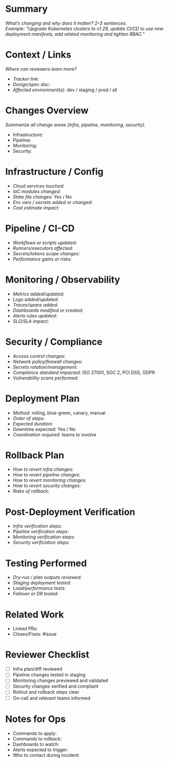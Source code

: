 # Summary
*What’s changing and why does it matter? 2–3 sentences.*  
*Example: "Upgrade Kubernetes clusters to v1.29, update CI/CD to use new deployment manifests, add related monitoring and tighten RBAC."*

# Context / Links
*Where can reviewers learn more?*
- *Tracker link:*
- *Design/spec doc:*
- *Affected environment(s):* dev / staging / prod / all

# Changes Overview
*Summarize all change areas (infra, pipeline, monitoring, security).*
- Infrastructure:
- Pipeline:
- Monitoring:
- Security:

# Infrastructure / Config
- *Cloud services touched:*
- *IaC modules changed:*
- *State file changes:* Yes / No
- *Env vars / secrets added or changed:*
- *Cost estimate impact:*

# Pipeline / CI-CD
- *Workflows or scripts updated:*
- *Runners/executors affected:*
- *Secrets/tokens scope changes:*
- *Performance gains or risks:*

# Monitoring / Observability
- *Metrics added/updated:*
- *Logs added/updated:*
- *Traces/spans added:*
- *Dashboards modified or created:*
- *Alerts rules updated:*
- *SLO/SLA impact:*

# Security / Compliance
- *Access control changes:*
- *Network policy/firewall changes:*
- *Secrets rotation/management:*
- *Compliance standard impacted:* ISO 27001, SOC 2, PCI DSS, GDPR
- *Vulnerability scans performed:*

# Deployment Plan
- *Method:* rolling, blue-green, canary, manual
- *Order of steps:*
- *Expected duration:*
- *Downtime expected:* Yes / No
- *Coordination required:* teams to involve

# Rollback Plan
- *How to revert infra changes:*
- *How to revert pipeline changes:*
- *How to revert monitoring changes:*
- *How to revert security changes:*
- *Risks of rollback:*

# Post-Deployment Verification
- *Infra verification steps:*
- *Pipeline verification steps:*
- *Monitoring verification steps:*
- *Security verification steps:*

# Testing Performed
- *Dry-run / plan outputs reviewed:*
- *Staging deployment tested:*
- *Load/performance tests:*
- *Failover or DR tested:*

# Related Work
- Linked PRs:
- Closes/Fixes: #issue

# Reviewer Checklist
- [ ] Infra plan/diff reviewed
- [ ] Pipeline changes tested in staging
- [ ] Monitoring changes previewed and validated
- [ ] Security changes verified and compliant
- [ ] Rollout and rollback steps clear
- [ ] On-call and relevant teams informed

# Notes for Ops
- Commands to apply:
- Commands to rollback:
- Dashboards to watch:
- Alerts expected to trigger:
- Who to contact during incident:
